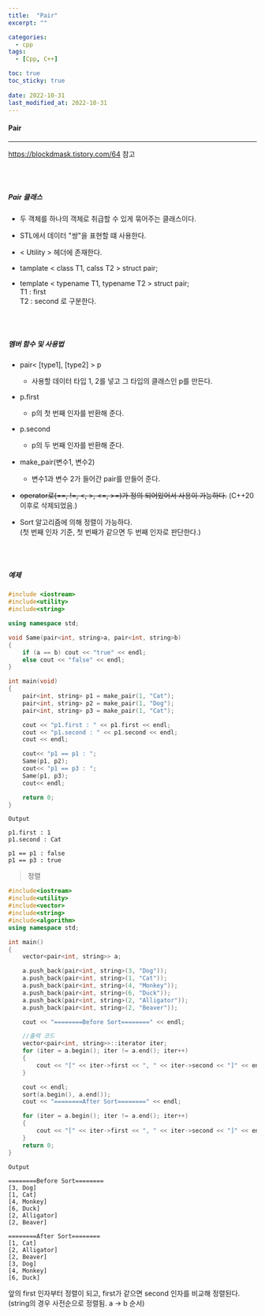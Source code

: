 ```yaml
---
title:  "Pair"
excerpt: ""

categories:
  - cpp
tags:
  - [Cpp, C++]

toc: true
toc_sticky: true
 
date: 2022-10-31
last_modified_at: 2022-10-31
---
```


#### Pair
---

<https://blockdmask.tistory.com/64> 참고

<br>
<br>

##### Pair 클래스  

- 두 객체를 하나의 객체로 취급할 수 있게 묶어주는 클래스이다.  

- STL에서 데이터 "쌍"을 표현할 떄 사용한다.  

- < Utility > 헤더에 존재한다.  

- tamplate < class T1, calss T2 > struct pair;  
 
- template < typename T1, typename T2 > struct pair;      
    T1 : first  
    T2 : second 로 구분한다.  

<br>
<br>

##### 멤버 함수 및 사용법    

- pair< [type1], [type2] > p  
    - 사용할 데이터 타입 1, 2를 넣고 그 타입의 클래스인 p를 만든다.  

- p.first  
    - p의 첫 번째 인자를 반환해 준다.  

- p.second  
    - p의 두 번째 인자를 반환해 준다.  

- make_pair(변수1, 변수2)  
    - 변수1과 변수 2가 들어간 pair를 만들어 준다.  

- ~~operator로(==, !=, <, >, <=, >=)가 정의 되어있어서 사용이 가능하다.~~ (C++20 이후로 삭제되었음.)  

- Sort 알고리즘에 의해 정렬이 가능하다.  
    (첫 번째 인자 기준, 첫 번째가 같으면 두 번째 인자로 판단한다.)  

<br>
<br>

##### 예제      

```cpp
#include <iostream>
#include<utility>
#include<string>

using namespace std;

void Same(pair<int, string>a, pair<int, string>b)
{
	if (a == b) cout << "true" << endl;
	else cout << "false" << endl;
}

int main(void)
{
	pair<int, string> p1 = make_pair(1, "Cat");
	pair<int, string> p2 = make_pair(1, "Dog");
	pair<int, string> p3 = make_pair(1, "Cat");

	cout << "p1.first : " << p1.first << endl;
	cout << "p1.second : " << p1.second << endl;
	cout << endl;

	cout<< "p1 == p1 : ";
	Same(p1, p2);
	cout<< "p1 == p3 : ";
	Same(p1, p3);
	cout<< endl;

	return 0;
}
```

```
Output

p1.first : 1
p1.second : Cat

p1 == p1 : false
p1 == p3 : true
```

> 정렬  

```cpp
#include<iostream>
#include<utility>
#include<vector>
#include<string>
#include<algorithm>
using namespace std;

int main()
{
	vector<pair<int, string>> a;

	a.push_back(pair<int, string>(3, "Dog"));
	a.push_back(pair<int, string>(1, "Cat"));
	a.push_back(pair<int, string>(4, "Monkey"));
	a.push_back(pair<int, string>(6, "Duck"));
	a.push_back(pair<int, string>(2, "Alligator"));
	a.push_back(pair<int, string>(2, "Beaver"));

	cout << "========Before Sort========" << endl;

	//출력 코드
	vector<pair<int, string>>::iterator iter;
	for (iter = a.begin(); iter != a.end(); iter++)
	{
		cout << "[" << iter->first << ", " << iter->second << "]" << endl;
	}

	cout << endl;
	sort(a.begin(), a.end());
	cout << "========After Sort========" << endl;

	for (iter = a.begin(); iter != a.end(); iter++)
	{
		cout << "[" << iter->first << ", " << iter->second << "]" << endl;
	}
	return 0;
}
```

```
Output

========Before Sort========
[3, Dog]
[1, Cat]
[4, Monkey]
[6, Duck]
[2, Alligator]
[2, Beaver]

========After Sort========
[1, Cat]
[2, Alligator]
[2, Beaver]
[3, Dog]
[4, Monkey]
[6, Duck]
```

앞의 first 인자부터 정렬이 되고, first가 같으면 second 인자를 비교해 정렬된다.(string의 경우 사전순으로 정렬됨. a -> b 순서)   
